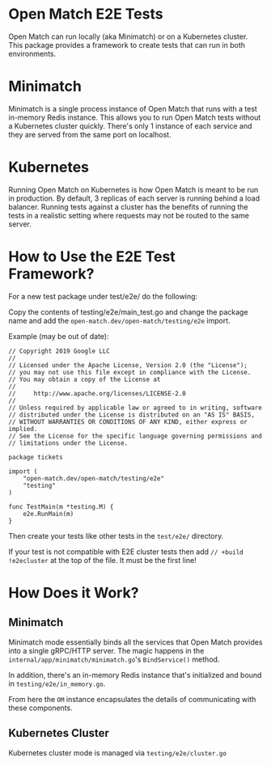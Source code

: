 # Open Match E2E Tests

Open Match can run locally (aka Minimatch) or on a Kubernetes cluster. This package provides a framework to
create tests that can run in both environments.

# Minimatch
Minimatch is a single process instance of Open Match that runs with a test in-memory Redis instance.
This allows you to run Open Match tests without a Kubernetes cluster quickly. There's only 1 instance of
each service and they are served from the same port on localhost.

# Kubernetes
Running Open Match on Kubernetes is how Open Match is meant to be run in production. By default, 3
replicas of each server is running behind a load balancer. Running tests against a cluster has the benefits
of running the tests in a realistic setting where requests may not be routed to the same server.

# How to Use the E2E Test Framework?

For a new test package under test/e2e/ do the following:

Copy the contents of testing/e2e/main_test.go and change the package name and add
the `open-match.dev/open-match/testing/e2e` import.

Example (may be out of date):
```golang
// Copyright 2019 Google LLC
//
// Licensed under the Apache License, Version 2.0 (the "License");
// you may not use this file except in compliance with the License.
// You may obtain a copy of the License at
//
//     http://www.apache.org/licenses/LICENSE-2.0
//
// Unless required by applicable law or agreed to in writing, software
// distributed under the License is distributed on an "AS IS" BASIS,
// WITHOUT WARRANTIES OR CONDITIONS OF ANY KIND, either express or implied.
// See the License for the specific language governing permissions and
// limitations under the License.

package tickets

import (
	"open-match.dev/open-match/testing/e2e"
	"testing"
)

func TestMain(m *testing.M) {
	e2e.RunMain(m)
}
```

Then create your tests like other tests in the `test/e2e/` directory.

If your test is not compatible with E2E cluster tests then add
`// +build !e2ecluster` at the top of the file. It must be the first line!

# How Does it Work?

## Minimatch

Minimatch mode essentially binds all the services that Open Match provides
into a single gRPC/HTTP server. The magic happens in the `internal/app/minimatch/minimatch.go`'s
`BindService()` method.

In addition, there's an in-memory Redis instance that's initialized and bound in `testing/e2e/in_memory.go`.

From here the `OM` instance encapsulates the details of communicating with these components.

## Kubernetes Cluster

Kubernetes cluster mode is managed via `testing/e2e/cluster.go`
